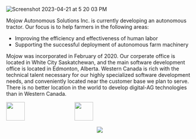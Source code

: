 ![Screenshot 2023-04-21 at 5 20 03 PM](https://user-images.githubusercontent.com/15491614/233748043-800d202c-8bcd-4855-a492-76af8de49bba.png)

Mojow Autonomous Solutions Inc. is currently developing an autonomous tractor. Our focus is to help farmers in the following areas:
- Improving the efficiency and effectiveness of human labor
- Supporting the successful deployment of autonomous farm machinery

Mojow was incorporated in February of 2020. Our corperate office is located in White City Saskatchewan, and the main software development office 
is located in Edmonton, Alberta. Western Canada is rich with the technical talent necessary for our highly specialized software development needs, 
and conveniently located near the customer base we plan to serve. There is no better location in the world to develop digital-AG technologies 
than in Western Canada.

[<span style="margin-right: 130px;"><img src="https://github.com/FortAwesome/Font-Awesome/blob/6.x/svgs/brands/youtube.svg" width="50" height="50"/></span>](https://www.youtube.com/@mojowautonomoussolutionsin1911)
[<span style="margin-right: 30px;"><img src="https://github.com/FortAwesome/Font-Awesome/blob/6.x/svgs/brands/twitter.svg" width="50" height="50"/></span>](https://twitter.com/mojowmojow)

<p align="center">
<a href="https://www.youtube.com/watch?v=olkAExqflhU" target="_blank"/><img src="https://img.youtube.com/vi/olkAExqflhU/0.jpg"/></a>
</p>

